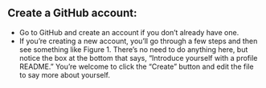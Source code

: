 ## Create a GitHub account:
- Go to GitHub and create an account if you don’t already have one.   
- If you’re creating a new account, you’ll go through a few steps and then see something like Figure 1. There’s no need to do anything here, but notice the box at the bottom that says, “Introduce yourself with a profile README.” You’re welcome to click the “Create” button and edit the file to say more about yourself.
